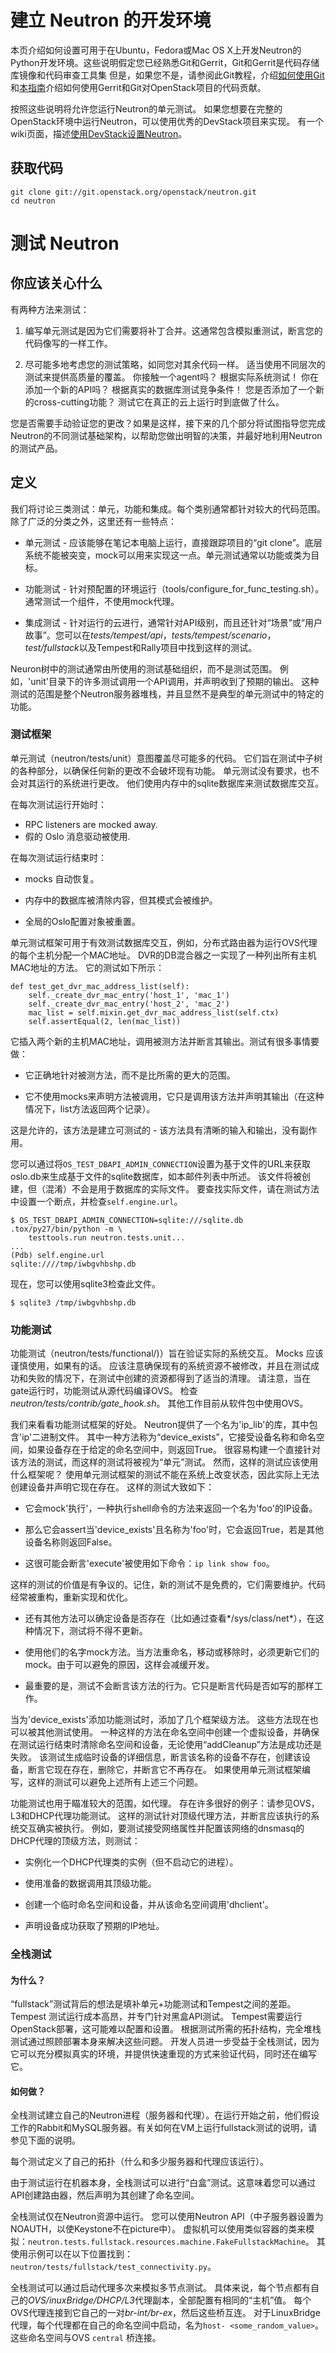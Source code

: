 # 建立 Neutron 的开发环境

本页介绍如何设置可用于在Ubuntu，Fedora或Mac OS X上开发Neutron的Python开发环境。这些说明假定您已经熟悉Git和Gerrit，Git和Gerrit是代码存储库镜像和代码审查工具集 但是，如果您不是，请参阅此Git教程，介绍[如何使用Git](http://git-scm.com/book/en/Getting-Started)和[本指南](http://docs.openstack.org/infra/manual/developers.html#development-workflow)介绍如何使用Gerrit和Git对OpenStack项目的代码贡献。

按照这些说明将允许您运行Neutron的单元测试。 如果您想要在完整的OpenStack环境中运行Neutron，可以使用优秀的DevStack项目来实现。 有一个wiki页面，描述[使用DevStack设置Neutron](https://wiki.openstack.org/wiki/NeutronDevstack)。

## 获取代码

```
git clone git://git.openstack.org/openstack/neutron.git
cd neutron
```

# 测试 Neutron

## 你应该关心什么

有两种方法来测试：

1. 编写单元测试是因为它们需要将补丁合并。这通常包含模拟重测试，断言您的代码像写的一样工作。

2. 尽可能多地考虑您的测试策略，如同您对其余代码一样。 适当使用不同层次的测试来提供高质量的覆盖。 你接触一个agent吗？ 根据实际系统测试！ 你在添加一个新的API吗？ 根据真实的数据库测试竞争条件！ 您是否添加了一个新的cross-cutting功能？ 测试它在真正的云上运行时到底做了什么。

您是否需要手动验证您的更改？如果是这样，接下来的几个部分将试图指导您完成Neutron的不同测试基础架构，以帮助您做出明智的决策，并最好地利用Neutron的测试产品。

## 定义

我们将讨论三类测试：单元，功能和集成。每个类别通常都针对较大的代码范围。除了广泛的分类之外，这里还有一些特点：

* 单元测试 - 应该能够在笔记本电脑上运行，直接跟踪项目的“git clone”。底层系统不能被突变，mock可以用来实现这一点。单元测试通常以功能或类为目标。

* 功能测试 - 针对预配置的环境运行（tools/configure_for_func_testing.sh）。通常测试一个组件，不使用mock代理。

* 集成测试 - 针对运行的云进行，通常针对API级别，而且还针对“场景”或“用户故事”。您可以在*tests/tempest/api*，*tests/tempest/scenario*，*test/fullstack*以及Tempest和Rally项目中找到这样的测试。

Neuron树中的测试通常由所使用的测试基础组织，而不是测试范围。 例如，'unit'目录下的许多测试调用一个API调用，并声明收到了预期的输出。 这种测试的范围是整个Neutron服务器堆栈，并且显然不是典型的单元测试中的特定的功能。

### 测试框架

单元测试（neutron/tests/unit）意图覆盖尽可能多的代码。 它们旨在测试中子树的各种部分，以确保任何新的更改不会破坏现有功能。 单元测试没有要求，也不会对其运行的系统进行更改。 他们使用内存中的sqlite数据库来测试数据库交互。

在每次测试运行开始时：

* RPC listeners are mocked away.
* 假的 Oslo 消息驱动被使用.

在每次测试运行结束时：

* mocks 自动恢复。

* 内存中的数据库被清除内容，但其模式会被维护。

* 全局的Oslo配置对象被重置。

单元测试框架可用于有效测试数据库交互，例如，分布式路由器为运行OVS代理的每个主机分配一个MAC地址。 DVR的DB混合器之一实现了一种列出所有主机MAC地址的方法。 它的测试如下所示：

```
def test_get_dvr_mac_address_list(self):
    self._create_dvr_mac_entry('host_1', 'mac_1')
    self._create_dvr_mac_entry('host_2', 'mac_2')
    mac_list = self.mixin.get_dvr_mac_address_list(self.ctx)
    self.assertEqual(2, len(mac_list))
```

它插入两个新的主机MAC地址，调用被测方法并断言其输出。测试有很多事情要做：

* 它正确地针对被测方法，而不是比所需的更大的范围。

* 它不使用mocks来声明方法被调用，它只是调用该方法并声明其输出（在这种情况下，list方法返回两个记录）。

这是允许的，该方法是建立可测试的 - 该方法具有清晰的输入和输出，没有副作用。

您可以通过将`OS_TEST_DBAPI_ADMIN_CONNECTION`设置为基于文件的URL来获取oslo.db来生成基于文件的sqlite数据库，如本邮件列表中所述。 该文件将被创建，但（混淆）不会是用于数据库的实际文件。 要查找实际文件，请在测试方法中设置一个断点，并检查`self.engine.url`。

```
$ OS_TEST_DBAPI_ADMIN_CONNECTION=sqlite:///sqlite.db .tox/py27/bin/python -m \
    testtools.run neutron.tests.unit...
...
(Pdb) self.engine.url
sqlite:////tmp/iwbgvhbshp.db
```

现在，您可以使用sqlite3检查此文件。

```
$ sqlite3 /tmp/iwbgvhbshp.db
```

### 功能测试

功能测试（neutron/tests/functional/)）旨在验证实际的系统交互。 Mocks 应该谨慎使用，如果有的话。 应该注意确保现有的系统资源不被修改，并且在测试成功和失败的情况下，在测试中创建的资源都得到了适当的清理。 请注意，当在gate运行时，功能测试从源代码编译OVS。 检查*neutron/tests/contrib/gate_hook.sh*。 其他工作目前从软件包中使用OVS。

我们来看看功能测试框架的好处。 Neutron提供了一个名为'ip_lib'的库，其中包含'ip'二进制文件。 其中一种方法称为“device_exists”，它接受设备名称和命名空间，如果设备存在于给定的命名空间中，则返回True。 很容易构建一个直接针对该方法的测试，而这样的测试将被视为“单元”测试。 然而，这样的测试应该使用什么框架呢？ 使用单元测试框架的测试不能在系统上改变状态，因此实际上无法创建设备并声明它现在存在。 这样的测试大致如下：

* 它会mock'执行'，一种执行shell命令的方法来返回一个名为'foo'的IP设备。

* 那么它会assert当'device_exists'且名称为'foo'时，它会返回True，若是其他设备名称则返回False。

* 这很可能会断言'execute'被使用如下命令：`ip link show foo`。

这样的测试的价值是有争议的。记住，新的测试不是免费的，它们需要维护。代码经常被重构，重新实现和优化。

* 还有其他方法可以确定设备是否存在（比如通过查看*/sys/class/net*），在这种情况下，测试将不得不更新。

* 使用他们的名字mock方法。当方法重命名，移动或移除时，必须更新它们的mock。由于可以避免的原因，这样会减缓开发。

* 最重要的是，测试不会断言该方法的行为。它只是断言代码是否如写的那样工作。

当为'device_exists'添加功能测试时，添加了几个框架级方法。 这些方法现在也可以被其他测试使用。 一种这样的方法在命名空间中创建一个虚拟设备，并确保在测试运行结束时清除命名空间和设备，无论使用“addCleanup”方法是成功还是失败。 该测试生成临时设备的详细信息，断言该名称的设备不存在，创建该设备，断言它现在存在，删除它，并断言它不再存在。 如果使用单元测试框架编写，这样的测试可以避免上述所有上述三个问题。

功能测试也用于瞄准较大的范围，如代理。 存在许多很好的例子：请参见OVS，L3和DHCP代理功能测试。 这样的测试针对顶级代理方法，并断言应该执行的系统交互确实被执行。 例如，要测试接受网络属性并配置该网络的dnsmasq的DHCP代理的顶级方法，则测试：

* 实例化一个DHCP代理类的实例（但不启动它的进程）。

* 使用准备的数据调用其顶级功能。

* 创建一个临时命名空间和设备，并从该命名空间调用'dhclient'。

* 声明设备成功获取了预期的IP地址。

### 全栈测试

#### 为什么？

“fullstack”测试背后的想法是填补单元+功能测试和Tempest之间的差距。 Tempest 测试运行成本高昂，并专门针对黑盒API测试。 Tempest需要运行OpenStack部署，这可能难以配置和设置。 根据测试所需的拓扑结构，完全堆栈测试通过照顾部署本身来解决这些问题。 开发人员进一步受益于全栈测试，因为它可以充分模拟真实的环境，并提供快速重现的方式来验证代码，同时还在编写它。

#### 如何做？

全栈测试建立自己的Neutron进程（服务器和代理）。在运行开始之前，他们假设工作的Rabbit和MySQL服务器。有关如何在VM上运行fullstack测试的说明，请参见下面的说明。

每个测试定义了自己的拓扑（什么和多少服务器和代理应该运行）。

由于测试运行在机器本身，全栈测试可以进行“白盒”测试。这意味着您可以通过API创建路由器，然后声明为其创建了命名空间。

全栈测试仅在Neutron资源中运行。 您可以使用Neutron API（中子服务器设置为NOAUTH，以使Keystone不在picture中）。 虚拟机可以使用类似容器的类来模拟：`neutron.tests.fullstack.resources.machine.FakeFullstackMachine`。 其使用示例可以在以下位置找到：`neutron/tests/fullstack/test_connectivity.py`。

全栈测试可以通过启动代理多次来模拟多节点测试。 具体来说，每个节点都有自己的*OVS/inuxBridge/DHCP/L3*代理副本，全部配置有相同的“主机”值。 每个OVS代理连接到它自己的一对*br-int/br-ex*，然后这些桥互连。 对于LinuxBridge代理，每个代理都在自己的命名空间中启动，名为`host- <some_random_value>`。 这些命名空间与OVS `central` 桥连接。

